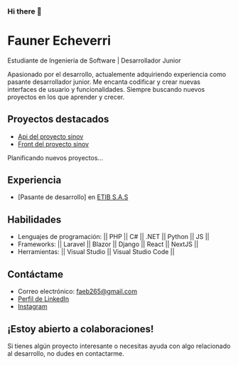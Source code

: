 ### Hi there 👋
# Fauner Echeverri

Estudiante de Ingeniería de Software | Desarrollador Junior 

Apasionado por el desarrollo, actualemente adquiriendo experiencia como pasante desarrollador junior. Me encanta codificar y crear nuevas interfaces de usuario y funcionalidades. Siempre buscando nuevos proyectos en los que aprender y crecer.

## Proyectos destacados

* [Api del proyecto sinov](https://github.com/Faebb/api_sisinov)
* [Front del proyecto sinov](https://github.com/luiscarlosmedina/asocivica)

Planificando nuevos proyectos...

## Experiencia

* [Pasante de desarrollo] en [ETIB S.A.S]([https://etib.com.co/])

## Habilidades

* Lenguajes de programación: || PHP || C# || .NET || Python || JS ||
* Frameworks: || Laravel || Blazor || Django || React || NextJS || 
* Herramientas: || Visual Studio || Visual Studio Code ||

## Contáctame

* Correo electrónico: faeb265@gmail.com
* [Perfil de LinkedIn](https://www.linkedin.com/in/faunerecheverri/)
* [Instagram]([https://www.instagram.com/faeb_26])

## ¡Estoy abierto a colaboraciones!

Si tienes algún proyecto interesante o necesitas ayuda con algo relacionado al desarrollo, no dudes en contactarme.

<!--
**Faebb/Faebb** is a ✨ _special_ ✨ repository because its `README.md` (this file) appears on your GitHub profile.

Here are some ideas to get you started:

- 🔭 I’m currently working on ...
- 🌱 I’m currently learning ...
- 👯 I’m looking to collaborate on ...
- 🤔 I’m looking for help with ...
- 💬 Ask me about ...
- 📫 How to reach me: ...
- 😄 Pronouns: ...
- ⚡ Fun fact: ...
-->
